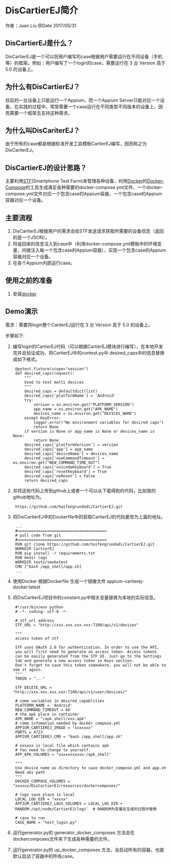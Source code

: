 # DisCartierEJ简介

作者：Juan Liu  @Date 2017/05/31

## DisCartierEJ是什么？
DisCartierEJ是一个可以将用户编写的case根据用户需要运行在不同设备（手机等）的框架。例如：用户编写了一个login的case，需要运行在 3 台 Version 高于 5.0 的设备上。

## 为什么有DisCartierEJ？
目前的一台设备上只能运行一个Appium，而一个Appium Server只能对应一个设备。在实践的过程中，常常需要一个case运行在不同类型不同版本的设备上，因而需要一个框架去支持这种需求。

## 为什么叫DisCariterEJ？
由于所有的case都是根据标准开发工具模板CartierEJ编写，因而称之为DisCariterEJ。

## DisCartierEJ的设计思路？
主要利用[STF](https://openstf.io/)(Smartphone Test Farm)来管理各种设备，利用[Docker](https://www.docker.com/)的[Docker-Compose](https://docs.docker.com/compose/)的工具生成满足各种需要的docker-compose.yml文件，一个docker-compose.yml文件对应一个包含case的Appium容器，一个包含case的Appium容器对应一个设备。

## 主要流程

1. DisCartierEJ根据用户的需求会给STF发送请求获取所需要的设备信息（返回的是一个JSON）。
2. 将返回来的信息注入到case中（利用docker-compose.yml模板中的环境变量，间接注入每一个包含case的Appium容器），实现一个包含case的Appium容器对应一个设备。
3. 在各个Appium内部运行case。

## 使用之前的准备
1. 安装[docker](https://www.docker.com/)

## Demo演示

需求：需要将login整个CariterEJ运行在 3 台 Version 高于 5.0 的设备上。

步骤如下:

1. 编写login的CartierEJ代码（可以根据CartierEJ模块进行编写），在本地开发完并且验证成功，将CartierEJ中的contest.py中
desired_caps中的信息替换成如下格式。

		@pytest.fixture(scope="session")
        def desired_caps(request):
            """
            Used to test multi devices
            """
            desired_caps = defaultdict(list)
            desired_caps['platformName'] = 'Android'
            try:
                version = os.environ.get("PLATFORM_VERSION")
                app_name = os.environ.get("APK_NAME")
                devices_name = os.environ.get("DEVICES_NAME")
            except KeyError:
                logger.error("No environment variables for desired caps")
                return None
            if version is None or app_name is None or devices_name is None:
                return None
            desired_caps['platformVersion'] = version
            desired_caps['app'] = app_name
            desired_caps['deviceName'] = devices_name
            desired_caps['newCommandTimeout'] = os.environ.get("NEW_COMMAND_TIME_OUT")
            desired_caps['unicodeKeyboard'] = True
            desired_caps['resetKeyboard'] = True
            desired_caps['noReset'] = False
            return desired_caps


2. 并将这些代码上传到github上或者一个可以从下载得到的代码，比如我的github地址为。

		https://github.com/haifengrundadi/CartierEJ.git

3. 将DisCartierEJ中的Dockerfile中的获取CartierEJ的代码更改为上面的地址。

		...
		#=======================================
        # pull code from git
        #=======================================
        RUN git clone https://github.com/haifengrundadi/CartierEJ.git
        WORKDIR CartierEJ
        RUN pip install -r requirements.txt
        RUN mkdir logs
        WORKDIR tests/smoketest
        CMD ["bash /app_shell/app.sh]
		...

4. 使用Docker 根据Dockerfile 生成一个镜像文件 appium-cartierej-docker:latest


5. 将DisCartierEJ项目中的constant.py中相关变量替换为本地的实际信息。

		#!/usr/bin/env python
        # -*- coding: utf-8 -*-

        # stf_url address
        STF_URL = "http://xxx.xxx.xxx.xxx:7100/api/v1/devices"

        """
        access token of stf

        STF uses OAuth 2.0 for authentication. In order to use the API,
        you will first need to generate an access token. Access tokens
        can be easily generated from the STF UI. Just go to the Settings
        tab and generate a new access token in Keys section.
        Don't forget to save this token somewhere, you will not be able to see it again.
        """
        TOKEN = "..."

        STF_DELETE_URL = "http://xxx.xxx.xxx.xxx:7100/api/v1/user/devices/"

        # some variables in desired_capablities
        PLATFORM_NAME = 'Android'
        NEW_COMMAND_TIMEOUT = 60
        # the apk place in container
        APK_NAME = "/apk_shell/xxx.apk"
        # come infomation needed by docker_compose.yml
        APPIUM_CARTIEREJ_IMAGE = "xxxxxxx"
        PORTS = 4723
        APPIUM_CARTIEREJ_CMD = "bash /app_shell/app.sh"

        # xxxxxx is local file which contains apk
        # You need to change to yourself.
        APP_APK_VOLUMES = "xxxxxxxxxxx:/apk_shell"

        """
        Use device name as directory to save docker_compose.yml and app.sh
        Need abs path
        """
        DOCKER_COMPOSE_VOLUMES = "xxxxxx/DisCartierEJ/resources/dockercomposes/"

        # logs save place in local
        LOCAL_LOG_DIR = "xxxxx"
        APPIUM_CARTIEREJ_LOGS_VOLUMES = LOCAL_LOG_DIR + 'RANDOM:/opt/node/CartierEJ/logs'  # RANDOM为变量在生成的过程中替换

        # case to run
        CASE_NAME = "test_login.py"
6. 运行generator.py的 generator\_docker\_composes 方法会在dockercomposes文件夹下生成各种需要的文件。
7. 运行generator.py的 up\_docker\_composes 方法，会启动所有的容器，也就默认启动了容器中的所有case。